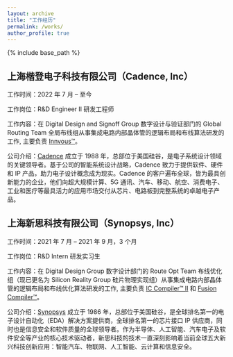 ```yaml
---
layout: archive
title: "工作经历"
permalink: /works/
author_profile: true
---
```


{% include base_path %}

## 上海楷登电子科技有限公司（Cadence, Inc）

工作时间：2022 年 7 月 – 至今

工作岗位：R&D Engineer II 研发工程师

工作内容：在 Digital Design and Signoff Group 数字设计与验证部门的 Global Routing Team 全局布线组从事集成电路内部晶体管的逻辑布局和布线算法研发的工作, 主要负责 [Innvous™](https://www.cadence.com/en_US/home/tools/digital-design-and-signoff/soc-implementation-and-floorplanning/innovus-implementation-system.html)。

公司介绍：[Cadence](www.cadence.com) 成立于 1988 年，总部位于美国硅谷，是电子系统设计领域的关键领导者。基于公司的智能系统设计战略，Cadence 致力于提供软件、硬件和 IP 产品，助力电子设计概念成为现实。Cadence 的客户遍布全球，皆为最具创新能力的企业，他们向超大规模计算、5G 通讯、汽车、移动、航空、消费电子、工业和医疗等最具活力的应用市场交付从芯片、电路板到完整系统的卓越电子产品。

## 上海新思科技有限公司（Synopsys, Inc）

工作时间：2021 年 7 月 – 2021 年 9 月，3 个月

工作岗位：R&D Intern 研发实习生

工作内容：在 Digital Design Group 数字设计部门的 Route Opt Team 布线优化组（现已更名为 Silicon Reality Group 硅片物理实现组）从事集成电路内部晶体管的逻辑布局和布线优化算法研发的工作, 主要负责 [IC Compiler™ II](https://www.synopsys.com/implementation-and-signoff/physical-implementation/ic-compiler.html) 和 [Fusion Compiler™](https://www.synopsys.com/implementation-and-signoff/physical-implementation/fusion-compiler.html)。

公司介绍：[Synopsys](www.synopsys.com) 成立于 1986 年，总部位于美国硅谷，是全球排名第一的电子设计自动化（EDA）解决方案提供商，全球排名第一的芯片接口 IP 供应商，同时也是信息安全和软件质量的全球领导者。作为半导体、人工智能、汽车电子及软件安全等产业的核心技术驱动者，新思科技的技术一直深刻影响着当前全球五大新兴科技创新应用：智能汽车、物联网、人工智能、云计算和信息安全。
